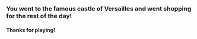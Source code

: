 ### You went to the famous castle of Versailles and went shopping for the rest of the day!
#### Thanks for playing!